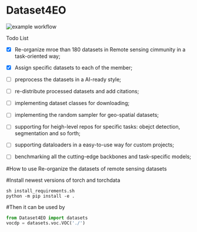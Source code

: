 # Dataset4EO
![example workflow](https://github.com/github/docs/actions/workflows/main.yml/badge.svg)

Todo List

- [x] Re-organize mroe than 180 datasets in Remote sensing cimmunity in a task-oriented way;
- [x] Assign specific datasets to each of the member;
- [ ] preprocess the datasets in a AI-ready style;
- [ ] re-distribute processed datasets and add citations;
- [ ] implementing dataset classes for downloading;
- [ ] implementing the random sampler for geo-spatial datasets;
- [ ] supporting for heigh-level repos for specific tasks: obejct detection, segmentation and so forth;
- [ ] supporting dataloaders in a easy-to-use way for custom projects;
- [ ] benchmarking all the cutting-edge backbones and task-specific models;


#How to use
Re-organize the datasets of remote sensing datasets 

#Install newest versions of torch and torchdata
```shell
sh install_requirements.sh
python -m pip install -e .
```

#Then it can be used by
```python
from Dataset4EO import datasets
vocdp = datasets.voc.VOC('./')
```
